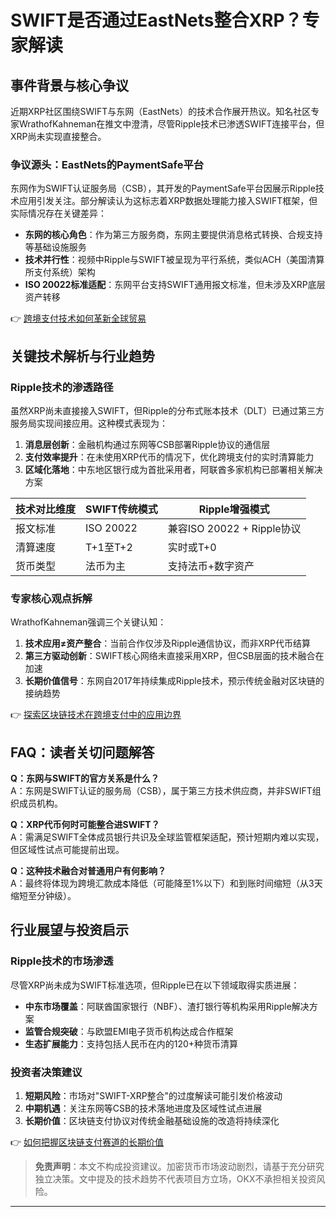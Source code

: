 # SWIFT是否通过EastNets整合XRP？专家解读  

## 事件背景与核心争议  
近期XRP社区围绕SWIFT与东网（EastNets）的技术合作展开热议。知名社区专家WrathofKahneman在推文中澄清，尽管Ripple技术已渗透SWIFT连接平台，但XRP尚未实现直接整合。  

### 争议源头：EastNets的PaymentSafe平台  
东网作为SWIFT认证服务局（CSB），其开发的PaymentSafe平台因展示Ripple技术应用引发关注。部分解读认为这标志着XRP数据处理能力接入SWIFT框架，但实际情况存在关键差异：  
- **东网的核心角色**：作为第三方服务商，东网主要提供消息格式转换、合规支持等基础设施服务  
- **技术并行性**：视频中Ripple与SWIFT被呈现为平行系统，类似ACH（美国清算所支付系统）架构  
- **ISO 20022标准适配**：东网平台支持SWIFT通用报文标准，但未涉及XRP底层资产转移  

👉 [跨境支付技术如何革新全球贸易](https://bit.ly/okx_welcome)  

## 关键技术解析与行业趋势  
### Ripple技术的渗透路径  
虽然XRP尚未直接接入SWIFT，但Ripple的分布式账本技术（DLT）已通过第三方服务局实现间接应用。这种模式表现为：  
1. **消息层创新**：金融机构通过东网等CSB部署Ripple协议的通信层  
2. **支付效率提升**：在未使用XRP代币的情况下，优化跨境支付的实时清算能力  
3. **区域化落地**：中东地区银行成为首批采用者，阿联酋多家机构已部署相关解决方案  

| 技术对比维度 | SWIFT传统模式 | Ripple增强模式 |  
|--------------|--------------|----------------|  
| 报文标准     | ISO 20022    | 兼容ISO 20022 + Ripple协议 |  
| 清算速度     | T+1至T+2     | 实时或T+0      |  
| 货币类型     | 法币为主     | 支持法币+数字资产 |  

### 专家核心观点拆解  
WrathofKahneman强调三个关键认知：  
1. **技术应用≠资产整合**：当前合作仅涉及Ripple通信协议，而非XRP代币结算  
2. **第三方驱动创新**：SWIFT核心网络未直接采用XRP，但CSB层面的技术融合在加速  
3. **长期价值信号**：东网自2017年持续集成Ripple技术，预示传统金融对区块链的接纳趋势  

👉 [探索区块链技术在跨境支付中的应用边界](https://bit.ly/okx_welcome)  

## FAQ：读者关切问题解答  
**Q：东网与SWIFT的官方关系是什么？**  
A：东网是SWIFT认证的服务局（CSB），属于第三方技术供应商，并非SWIFT组织成员机构。  

**Q：XRP代币何时可能整合进SWIFT？**  
A：需满足SWIFT全体成员银行共识及全球监管框架适配，预计短期内难以实现，但区域性试点可能提前出现。  

**Q：这种技术融合对普通用户有何影响？**  
A：最终将体现为跨境汇款成本降低（可能降至1%以下）和到账时间缩短（从3天缩短至分钟级）。  

## 行业展望与投资启示  
### Ripple技术的市场渗透  
尽管XRP尚未成为SWIFT标准选项，但Ripple已在以下领域取得实质进展：  
- **中东市场覆盖**：阿联酋国家银行（NBF）、渣打银行等机构采用Ripple解决方案  
- **监管合规突破**：与欧盟EMI电子货币机构达成合作框架  
- **生态扩展能力**：支持包括人民币在内的120+种货币清算  

### 投资者决策建议  
1. **短期风险**：市场对"SWIFT-XRP整合"的过度解读可能引发价格波动  
2. **中期机遇**：关注东网等CSB的技术落地进度及区域性试点进展  
3. **长期价值**：区块链支付协议对传统金融基础设施的改造将持续深化  

👉 [如何把握区块链支付赛道的长期价值](https://bit.ly/okx_welcome)  

> **免责声明**：本文不构成投资建议。加密货币市场波动剧烈，请基于充分研究独立决策。文中提及的技术趋势不代表项目方立场，OKX不承担相关投资风险。  

---
